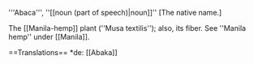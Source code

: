 '''Abaca''', ''[[noun (part of speech)|noun]]'' [The native name.]

The [[Manila-hemp]] plant (''Musa textilis''); also, its fiber. See ''Manila hemp'' under [[Manila]].

==Translations==
*de: [[Abaka]]